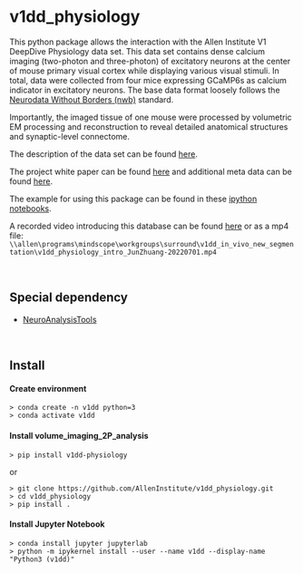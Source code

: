 # v1dd_physiology  
This python package allows the interaction with the Allen Institute V1 DeepDive Physiology data set. This data set contains dense calcium imaging (two-photon and three-photon) of excitatory neurons at the center of mouse primary visual cortex while displaying various visual stimuli. In total, data were collected from four mice expressing GCaMP6s as calcium indicator in excitatory neurons. The base data format loosely follows the [Neurodata Without Borders (nwb)](https://www.nwb.org/) standard.

Importantly, the imaged tissue of one mouse were processed by volumetric EM processing and reconstruction to reveal detailed anatomical structures and synaptic-level connectome.  

The description of the data set can be found [here](https://github.com/zhuangjun1981/v1dd_physiology/blob/main/v1dd_physiology/meta/database_description.md).  

The project white paper can be found [here](https://github.com/zhuangjun1981/v1dd_physiology/blob/main/v1dd_physiology/meta/V1DD_WhitePaper_v6.pdf) and additional meta data can be found [here](https://github.com/zhuangjun1981/v1dd_physiology/tree/main/v1dd_physiology/nwb_building/meta_lims).  

The example for using this package can be found in these [ipython notebooks](https://github.com/zhuangjun1981/v1dd_physiology/tree/main/v1dd_physiology/example_notebooks).  

A recorded video introducing this database can be found [here](https://alleninstitute.sharepoint.com/sites/TheBrainObservatoryAnalysisSuperTeam/Shared%20Documents/General/Recordings/Group%20Meeting-20220701_120405-Meeting%20Recording.mp4?web=1) or as a mp4 file: `\\allen\programs\mindscope\workgroups\surround\v1dd_in_vivo_new_segmentation\v1dd_physiology_intro_JunZhuang-20220701.mp4`

&nbsp;  
## Special dependency  
* [NeuroAnalysisTools](https://github.com/zhuangjun1981/NeuroAnalysisTools)  

&nbsp;  
## Install  
#### Create environment  
```
> conda create -n v1dd python=3
> conda activate v1dd
```

#### Install volume_imaging_2P_analysis  
```
> pip install v1dd-physiology
```  
  
or  

```
> git clone https://github.com/AllenInstitute/v1dd_physiology.git
> cd v1dd_physiology
> pip install .
``` 
  
#### Install Jupyter Notebook
```
> conda install jupyter jupyterlab
> python -m ipykernel install --user --name v1dd --display-name "Python3 (v1dd)"
```